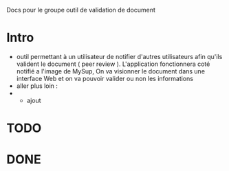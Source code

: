 Docs pour le groupe outil de validation de document

# Intro

* outil permettant à un utilisateur de notifier d'autres utilisateurs afin qu'ils valident le document ( peer review ). L'application fonctionnera coté notifié a l'image de MySup, On va visionner le document dans une interface Web et on va pouvoir valider ou non les informations
* aller plus loin :
* * ajout

# TODO

# DONE
